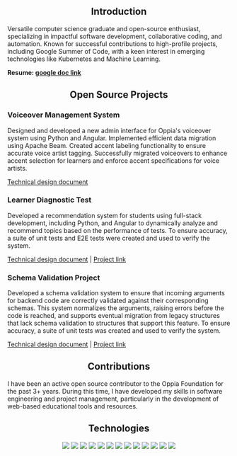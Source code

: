 
<h2 align="center">Introduction</h2>  

Versatile computer science graduate and open-source enthusiast, specializing in impactful software development, collaborative coding, and automation. Known for successful contributions to high-profile projects, including Google Summer of Code, with a keen interest in emerging technologies like Kubernetes and Machine Learning.

**Resume: [google doc link](https://docs.google.com/document/d/1xeFvsnkuVfncNfKFWCOSNxr_SvsKI3k9Th_OPMwFS_8/edit?tab=t.0)**


<h2 align="center">Open Source Projects</h2>  

<h3>Voiceover Management System</h3>
Designed and developed a new admin interface for Oppia's voiceover system using Python and Angular. Implemented efficient data migration using Apache Beam. Created accent labeling functionality to ensure accurate voice artist tagging. Successfully migrated voiceovers to enhance accent selection for learners and enforce accent specifications for voice artists.  

[Technical design document](https://docs.google.com/document/d/1FEWJxstra1mdZZLG59nQHMA6b8JP6iGathG08kNR8Rs/edit)  

<h3>Learner Diagnostic Test</h3>  
Developed a recommendation system for students using full-stack development, including Python, and Angular to dynamically analyze and recommend topics based on the performance of tests. To ensure accuracy, a suite of unit tests and E2E tests were created and used to verify the system.  

[Technical design document](https://docs.google.com/document/d/1LetLUZHp5sIlE6AU7RGLuGl1SCErNulFXKRnUB2WgJM/edit#heading=h.oeb97grxxkur)  |  [Project link](https://summerofcode.withgoogle.com/archive/2022/projects/4tEjoeF5)

<h3>Schema Validation Project</h3>  
Developed a schema validation system to ensure that incoming arguments for backend code are correctly validated against their corresponding schemas. This system normalizes the arguments, raising errors before the code is reached, and supports eventual migration from legacy structures that lack schema validation to structures that support this feature. To ensure accuracy, a suite of unit tests was created and used to verify the system.  

[Technical design document](https://docs.google.com/document/d/1OkTqfdz7kkvfiZg1YW6cJlZb4FFNe0aIbjw106PzdF4/edit#heading=h.kmalp4o81k4c)  |  [Project link](https://summerofcode.withgoogle.com/archive/2021/projects/6288867950329856)

<h2 align="center">Contributions</h2>  

I have been an active open source contributor to the Oppia Foundation for the past 3+ years. During this time, I have developed my skills in software engineering and project management, particularly in the development of web-based educational tools and resources.

<h2 align="center">Technologies</h2>  
<p align="center">
    <img src="https://img.shields.io/static/v1?label=|&message=HTML5&color=23555f&style=plastic&logo=html5"/>
    <img src="https://img.shields.io/static/v1?label=|&message=CSS3&color=285f65&style=plastic&logo=css3"/>
    <img src="https://img.shields.io/static/v1?label=|&message=SASS&color=2b625f&style=plastic&logo=sass"/>
    <img src="https://img.shields.io/static/v1?label=|&message=BOOTSTRAP&color=316c5e&style=plastic&logo=bootstrap"/>
    <img src="https://img.shields.io/static/v1?label=|&message=JAVASCRIPT&color=3c7f5d&style=plastic&logo=javascript"/>
    <img src="https://img.shields.io/static/v1?label=|&message=ANGULAR&color=4a935c&style=plastic&logo=angular"/>
    <img src="https://img.shields.io/static/v1?label=|&message=TYPESCRIPT&color=4a935c&style=plastic&logo=typescript"/>
    <img src="https://img.shields.io/static/v1?label=|&message=PYTHON&color=52985b&style=plastic&logo=python"/>
    <img src="https://img.shields.io/static/v1?label=|&message=JAVA&color=cdf998&style=plastic&logo=java"/>
    <img src="https://img.shields.io/static/v1?label=|&message=SELENIUM&color=cdf998&style=plastic&logo=selenium"/>
    <img src="https://img.shields.io/static/v1?label=|&message=WEBPACK&color=bbb111&style=plastic&logo=webpack"/>
    <img src="https://img.shields.io/static/v1?label=|&message=LINUX&color=bbb111&style=plastic&logo=linux"/>
    <img src="https://img.shields.io/static/v1?label=|&message=GIT&color=cbb148&style=plastic&logo=git"/>
</p>
